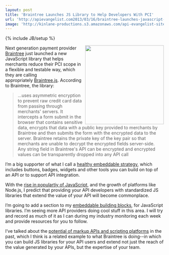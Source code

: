 ```yaml
---
layout: post
title: 'Braintree Launches JS Library to Help Developers With PCI'
url: 'http://apievangelist.com2013/03/16/braintree-launches-javascript-library-to-help-developers-with-pci/'
image: 'http://kinlane-productions.s3.amazonaws.com/api-evangelist-site/blog/braintree-logo.png'
---
```

{% include JB/setup %}
<p>
     <a href=https://www.braintreepayments.com/ target=_blank><img src=https://s3.amazonaws.com/kinlane-productions/api-evangelist/braintree/braintree-logo.png  width=250 align=right /></a>
</p>
<p>
     Next generation payment provider <a href=https://www.braintreepayments.com/ target=_blank>Braintree</a> just launched a new JavaScript library that helps merchants reduce their PCI scope in a flexible and testable way, which they are calling appropriately <a href=https://www.braintreepayments.com/braintrust/braintree-js target=_blank>Braintree.js</a>. According to Braintree, the library:
</p>
<blockquote>
     ...uses asymmetric encryption to prevent raw credit card data from passing through merchants' servers. It intercepts a form submit in the browser that contains sensitive data, encrypts that data with a public key provided to merchants by Braintree and then submits the form with the encrypted data to the server. Braintree retains the private key of the key pair so that merchants are unable to decrypt the encrypted fields server-side. Any string field in Braintree's API can be encrypted and encrypted values can be transparently dropped into any API call
</blockquote>
<p>
     I’m a big supporter of what I call a <a title=embeddable API strategy href=http://apievangelist.com/blog/tag.php?Search_Tag=Embeddable>healthy embeddable strategy</a>, which includes buttons, badges, widgets and other tools you can build on top of an API or to support API integration.
</p>
<p>
     With the <a href=https://github.com/languages>rise in populartiy of JavaScript</a>, and the growth of platforms like Node.js, I predict that providing your API developers with standardized JS libraries that extend the value of your API will become commonplace.
</p>
<p>
     I’m going to add a section to my <a title=embeddable building blocks href=/buildingblocks/>embeddable building blocks</a>, for JavaScript libraries. I’m seeing more API providers doing cool stuff in this area. I will try and record as much of it as I can during my industry monitoring each week and provide resources for you to follow.
</p>
<p>
     I’ve talked about the <a href=/2013/01/16/markup-apis-and-api-scripting-platforms/>potential of markup APIs and scripting platforms</a> in the past, which I think is a related example to what Braintree is doing--in which you can build JS libraries for your API users and extend not just the reach of the value generated by your APIs, but the expertise of your team.
</p>
